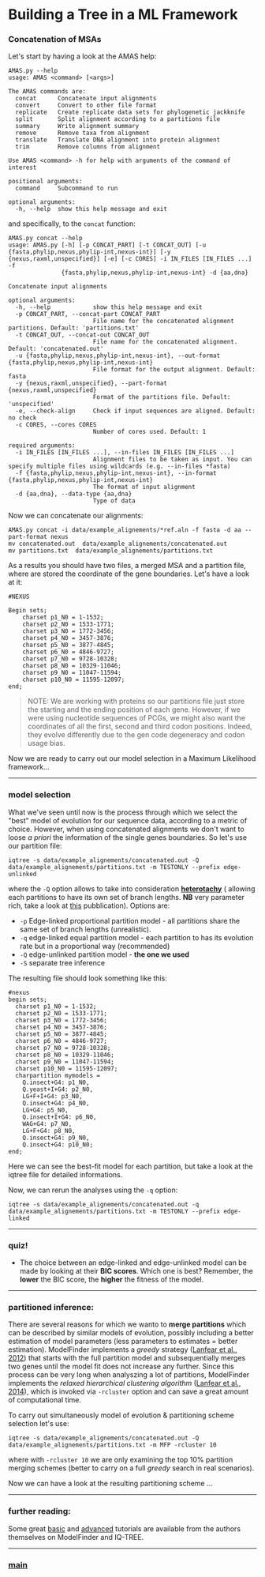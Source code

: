 # Building a Tree in a ML Framework

### Concatenation of MSAs

Let's start by having a look at the AMAS help:

```
AMAS.py --help
usage: AMAS <command> [<args>]

The AMAS commands are:
  concat      Concatenate input alignments
  convert     Convert to other file format
  replicate   Create replicate data sets for phylogenetic jackknife
  split       Split alignment according to a partitions file
  summary     Write alignment summary
  remove      Remove taxa from alignment
  translate   Translate DNA alignment into protein alignment
  trim        Remove columns from alignment

Use AMAS <command> -h for help with arguments of the command of interest

positional arguments:
  command     Subcommand to run

optional arguments:
  -h, --help  show this help message and exit
```

and specifically, to the ```concat``` function:

```
AMAS.py concat --help
usage: AMAS.py [-h] [-p CONCAT_PART] [-t CONCAT_OUT] [-u {fasta,phylip,nexus,phylip-int,nexus-int}] [-y {nexus,raxml,unspecified}] [-e] [-c CORES] -i IN_FILES [IN_FILES ...] -f
               {fasta,phylip,nexus,phylip-int,nexus-int} -d {aa,dna}

Concatenate input alignments

optional arguments:
  -h, --help            show this help message and exit
  -p CONCAT_PART, --concat-part CONCAT_PART
                        File name for the concatenated alignment partitions. Default: 'partitions.txt'
  -t CONCAT_OUT, --concat-out CONCAT_OUT
                        File name for the concatenated alignment. Default: 'concatenated.out'
  -u {fasta,phylip,nexus,phylip-int,nexus-int}, --out-format {fasta,phylip,nexus,phylip-int,nexus-int}
                        File format for the output alignment. Default: fasta
  -y {nexus,raxml,unspecified}, --part-format {nexus,raxml,unspecified}
                        Format of the partitions file. Default: 'unspecified'
  -e, --check-align     Check if input sequences are aligned. Default: no check
  -c CORES, --cores CORES
                        Number of cores used. Default: 1

required arguments:
  -i IN_FILES [IN_FILES ...], --in-files IN_FILES [IN_FILES ...]
                        Alignment files to be taken as input. You can specify multiple files using wildcards (e.g. --in-files *fasta)
  -f {fasta,phylip,nexus,phylip-int,nexus-int}, --in-format {fasta,phylip,nexus,phylip-int,nexus-int}
                        The format of input alignment
  -d {aa,dna}, --data-type {aa,dna}
                        Type of data
```

Now we can concatenate our alignments:

```
AMAS.py concat -i data/example_alignements/*ref.aln -f fasta -d aa --part-format nexus
mv concatenated.out  data/example_alignements/concatenated.out
mv partitions.txt  data/example_alignements/partitions.txt
```

As a results you should have two files, a merged MSA and a partition file, where are stored the coordinate of the gene boundaries. Let's have a look at it:

```
#NEXUS

Begin sets;
	charset p1_N0 = 1-1532;
	charset p2_N0 = 1533-1771;
	charset p3_N0 = 1772-3456;
	charset p4_N0 = 3457-3876;
	charset p5_N0 = 3877-4845;
	charset p6_N0 = 4846-9727;
	charset p7_N0 = 9728-10328;
	charset p8_N0 = 10329-11046;
	charset p9_N0 = 11047-11594;
	charset p10_N0 = 11595-12097;
end;
```

>NOTE: We are working with proteins so our partitions file just store the starting and the ending position of each gene. However, if we were using nucleotide sequences of PCGs, we might also want the coordinates of all the first, second and third codon positions. Indeed, they evolve differently due to the gen code degeneracy and codon usage bias.

Now we are ready to carry out our model selection in a Maximum Likelihood framework...

---

### model selection

What we've seen until now is the process through which we select the "best" model of evolution for our sequence data, according to a metric of choice. However, when using concatenated alignments we don't want to loose *a priori* the information of the single genes boundaries. So let's use our partition file:

```
iqtree -s data/example_alignements/concatenated.out -Q data/example_alignements/partitions.txt -m TESTONLY --prefix edge-unlinked
```

where the ```-Q``` option allows to take into consideration **[heterotachy](https://en.wikipedia.org/wiki/Heterotachy)** ( allowing each partitions to have its own set of branch lengths. **NB** very parameter rich, take a look at [this](https://academic.oup.com/mbe/article/37/4/1202/5673393?login=true) pubblication). Options are:

* ```-p``` Edge-linked proportional partition model - all partitions share the same set of branch lengths (unrealistic).
* ```-q``` edge-linked equal partition model - each partition to has its evolution rate but in a proportional way (recommended) 
* ```-Q``` edge-unlinked partition model - __the one we used__
* ```-S``` separate tree inference

The resulting file should look something like this:

```
#nexus
begin sets;
  charset p1_N0 = 1-1532;
  charset p2_N0 = 1533-1771;
  charset p3_N0 = 1772-3456;
  charset p4_N0 = 3457-3876;
  charset p5_N0 = 3877-4845;
  charset p6_N0 = 4846-9727;
  charset p7_N0 = 9728-10328;
  charset p8_N0 = 10329-11046;
  charset p9_N0 = 11047-11594;
  charset p10_N0 = 11595-12097;
  charpartition mymodels =
    Q.insect+G4: p1_N0,
    Q.yeast+I+G4: p2_N0,
    LG+F+I+G4: p3_N0,
    Q.insect+G4: p4_N0,
    LG+G4: p5_N0,
    Q.insect+I+G4: p6_N0,
    WAG+G4: p7_N0,
    LG+F+G4: p8_N0,
    Q.insect+G4: p9_N0,
    Q.insect+G4: p10_N0;
end;
```

Here we can see the best-fit model for each partition, but take a look at the iqtree file for detailed informations.

Now, we can rerun the analyses using the ```-q``` option:

```
iqtree -s data/example_alignements/concatenated.out -q data/example_alignements/partitions.txt -m TESTONLY --prefix edge-linked
```
---

### quiz!

* The choice between an edge-linked and edge-unlinked model can be made by looking at their **BIC scores**. Which one is best? Remember, the **lower** the BIC score, the **higher** the fitness of the model.

---

### partitioned inference:

There are several reasons for which we wanto to **merge partitions** which can be described by similar models of evolution, possibly including a better estimation of model parameters (less parameters to estimates = better estimation). ModelFinder implements a *greedy* strategy ([Lanfear et al., 2012](https://academic.oup.com/mbe/article/29/6/1695/1000514)) that starts with the full partition model and subsequentially merges two genes until the model fit does not increase any further. Since this process can be very long when analyszing a lot of partitions, ModelFinder implements the *relaxed hierarchical clustering algorithm* ([Lanfear et al., 2014](https://bmcecolevol.biomedcentral.com/articles/10.1186/1471-2148-14-82)), which is invoked via ```-rcluster``` option and can save a great amount of computational time.

To carry out simultaneously model of evolution & partitioning scheme selection let's use:

```
iqtree -s data/example_alignements/concatenated.out -Q data/example_alignements/partitions.txt -m MFP -rcluster 10
```

where with ```-rcluster 10``` we are only examining the top 10% partition merging schemes (better to carry on a full *greedy* search in real scenarios).

Now we can have a look at the resulting partitioning scheme ...

---

### further reading: 

Some great [basic](http://www.iqtree.org/doc/Tutorial) and [advanced](http://www.iqtree.org/doc/Advanced-Tutorial) tutorials are available from the authors themselves on ModelFinder and IQ-TREE.

---

### [main](https://github.com/for-giobbe/MP25/tree/main)